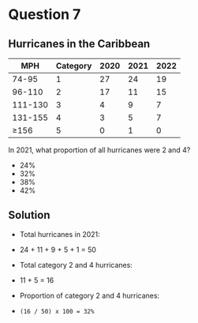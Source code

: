# Question 7

## Hurricanes in the Caribbean

|MPH|Category|2020|2021|2022|
|-------------|---------|------|-----|-----|
|74-95|1|27|24|19|
|96-110|2|17|11|15|
|111-130|3|4|9|7|
|131-155|4|3|5|7|
|≥156|5|0|1|0|

In 2021, what proportion of all hurricanes were 2 and 4?

* 24%
* 32%
* 38%
* 42%

## Solution

* Total hurricanes in 2021:
* 24 + 11 + 9 + 5 + 1 = 50

* Total category 2 and 4 hurricanes:
* 11 + 5 = 16

* Proportion of category 2 and 4 hurricanes:
* `(16 / 50) x 100 = 32%`
